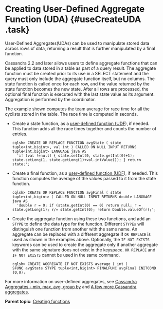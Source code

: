 # Creating User-Defined Aggregate Function \(UDA\) {#useCreateUDA .task}

User-Defined Aggregates\(UDAs\) can be used to manipulate stored data across rows of data, returning a result that is further manipulated by a final function.

Cassandra 2.2 and later allows users to define aggregate functions that can be applied to data stored in a table as part of a query result. The aggregate function must be created prior to its use in a SELECT statement and the query must only include the aggregate function itself, but no columns. The state function is called once for each row, and the value returned by the state function becomes the new state. After all rows are processed, the optional final function is executed with the last state value as its argument. Aggregation is performed by the coordinator.

The example shown computes the team average for race time for all the cyclists stored in the table. The race time is computed in seconds.

-   Create a state function, as a [user-defined function \(UDF](useCreateUDF.md)\), if needed. This function adds all the race times together and counts the number of entries.

    ```
    cqlsh> CREATE OR REPLACE FUNCTION avgState ( state tuple<int,bigint>, val int ) CALLED ON NULL INPUT RETURNS tuple<int,bigint> LANGUAGE java AS 
      'if (val !=null) { state.setInt(0, state.getInt(0)+1); state.setLong(1, state.getLong(1)+val.intValue()); } return state;'; 
    ```

-   Create a final function, as a [user-defined function \(UDF](useCreateUDF.md)\), if needed. This function computes the average of the values passed to it from the state function.

    ```
    cqlsh> CREATE OR REPLACE FUNCTION avgFinal ( state tuple<int,bigint> ) CALLED ON NULL INPUT RETURNS double LANGUAGE java AS 
      'double r = 0; if (state.getInt(0) == 0) return null; r = state.getLong(1); r/= state.getInt(0); return Double.valueOf(r);';
    ```

-   Create the aggregate function using these two functions, and add an `STYPE` to define the data type for the function. Different `STYPEs` will distinguish one function from another with the same name. An aggregate can be replaced with a different aggregate if `OR REPLACE` is used as shown in the examples above. Optionally, the `IF NOT EXISTS` keywords can be used to create the aggregate only if another aggregate with the same signature does not exist in the keyspace. `OR REPLACE` and `IF NOT EXISTS` cannot be used in the same command.

    ```
    cqlsh> CREATE AGGREGATE IF NOT EXISTS average ( int ) 
    SFUNC avgState STYPE tuple<int,bigint> FINALFUNC avgFinal INITCOND (0,0);
    ```


For more information on user-defined aggregates, see [Cassandra Aggregates - min, max, avg, group by](http://christopher-batey.blogspot.com/2015/05/cassandra-aggregates-min-max-avg-group.html) and [A few more Cassandra aggregates](http://christopher-batey.blogspot.com/2015/07/a-few-more-cassandra-aggregates.html).

**Parent topic:** [Creating functions](../../cql/cql_using/useCreateFunctionsTOC.md)

